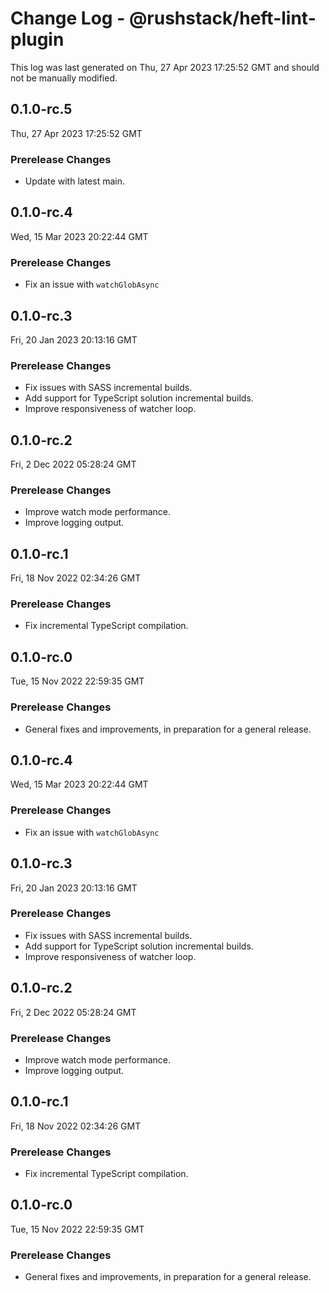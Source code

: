 # Change Log - @rushstack/heft-lint-plugin

This log was last generated on Thu, 27 Apr 2023 17:25:52 GMT and should not be manually modified.

## 0.1.0-rc.5
Thu, 27 Apr 2023 17:25:52 GMT

### Prerelease Changes

- Update with latest main.

## 0.1.0-rc.4
Wed, 15 Mar 2023 20:22:44 GMT

### Prerelease Changes

- Fix an issue with `watchGlobAsync`

## 0.1.0-rc.3
Fri, 20 Jan 2023 20:13:16 GMT

### Prerelease Changes

- Fix issues with SASS incremental builds.
- Add support for TypeScript solution incremental builds.
- Improve responsiveness of watcher loop.

## 0.1.0-rc.2
Fri, 2 Dec 2022 05:28:24 GMT

### Prerelease Changes

- Improve watch mode performance.
- Improve logging output.

## 0.1.0-rc.1
Fri, 18 Nov 2022 02:34:26 GMT

### Prerelease Changes

- Fix incremental TypeScript compilation.

## 0.1.0-rc.0
Tue, 15 Nov 2022 22:59:35 GMT

### Prerelease Changes

- General fixes and improvements, in preparation for a general release.

## 0.1.0-rc.4
Wed, 15 Mar 2023 20:22:44 GMT

### Prerelease Changes

- Fix an issue with `watchGlobAsync`

## 0.1.0-rc.3
Fri, 20 Jan 2023 20:13:16 GMT

### Prerelease Changes

- Fix issues with SASS incremental builds.
- Add support for TypeScript solution incremental builds.
- Improve responsiveness of watcher loop.

## 0.1.0-rc.2
Fri, 2 Dec 2022 05:28:24 GMT

### Prerelease Changes

- Improve watch mode performance.
- Improve logging output.

## 0.1.0-rc.1
Fri, 18 Nov 2022 02:34:26 GMT

### Prerelease Changes

- Fix incremental TypeScript compilation.

## 0.1.0-rc.0
Tue, 15 Nov 2022 22:59:35 GMT

### Prerelease Changes

- General fixes and improvements, in preparation for a general release.

